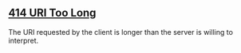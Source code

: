 ## [414 URI Too Long](https://developer.mozilla.org/en-US/docs/Web/HTTP/Status/414)
The URI requested by the client is longer than the server is willing to interpret.
